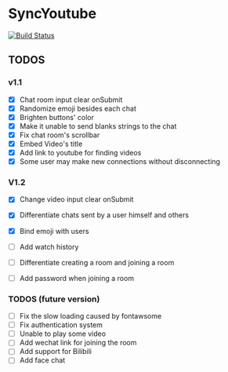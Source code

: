 # SyncYoutube

[![Build Status](https://travis-ci.org/xcwisc/Docker-microservices-practice.svg?branch=master)](https://travis-ci.com/xcwisc/Docker-microservices-practice)

## TODOS 

### v1.1
- [x] Chat room input clear onSubmit
- [x] Randomize emoji besides each chat
- [x] Brighten buttons' color
- [x] Make it unable to send blanks strings to the chat
- [x] Fix chat room's scrollbar
- [x] Embed Video's title
- [x] Add link to youtube for finding videos
- [x] Some user may make new connections without disconnecting

### V1.2
- [x] Change video input clear onSubmit
- [x] Differentiate chats sent by a user himself and others
- [x] Bind emoji with users
- [ ] Add watch history
- [ ] Differentiate creating a room and joining a room
- [ ] Add password when joining a room


### TODOS (future version)
- [ ] Fix the slow loading caused by fontawsome
- [ ] Fix authentication system
- [ ] Unable to play some video
- [ ] Add wechat link for joining the room
- [ ] Add support for Bilibili
- [ ] Add face chat

